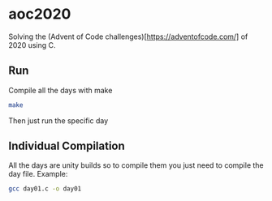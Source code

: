 # aoc2020
Solving the (Advent of Code challenges)[https://adventofcode.com/] of 2020 using C.

## Run
Compile all the days with make
```sh
make
```

Then just run the specific day

## Individual Compilation
All the days are unity builds so to compile them you just need to compile the
day file. Example:
```sh
gcc day01.c -o day01
```
